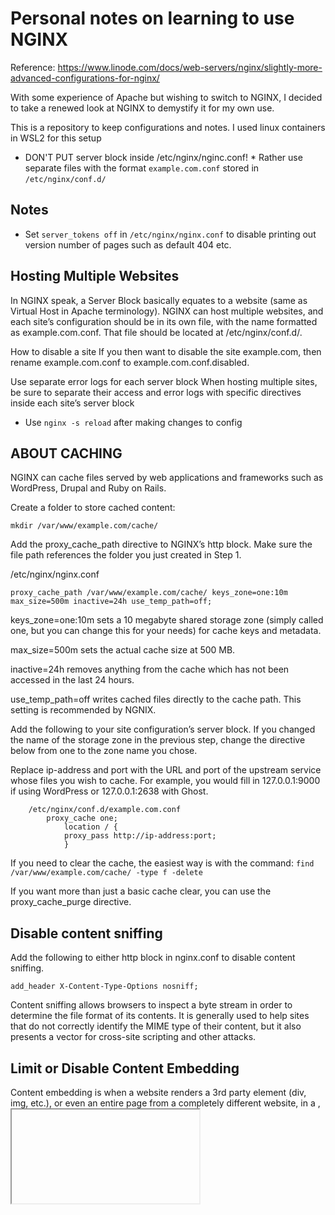 # Personal notes on learning to use NGINX

Reference: https://www.linode.com/docs/web-servers/nginx/slightly-more-advanced-configurations-for-nginx/

With some experience of Apache but wishing to switch to NGINX,
I decided to take a renewed look at NGINX to demystify it for my own
use. 

This is a repository to keep configurations and notes.
I used linux containers in WSL2 for this setup

* DON'T PUT server block inside /etc/nginx/nginc.conf! *
Rather use separate files with the format `example.com.conf` stored in `/etc/nginx/conf.d/`

## Notes
- Set `server_tokens off` in `/etc/nginx/nginx.conf` to disable printing out version number of pages such as default 404 etc.

## Hosting Multiple Websites
In NGINX speak, a Server Block basically equates to a website (same as Virtual Host in Apache terminology). NGINX can host multiple websites, and each site’s configuration should be in its own file, with the name formatted as example.com.conf. That file should be located at /etc/nginx/conf.d/.

How to disable a site
If you then want to disable the site example.com, then rename example.com.conf to example.com.conf.disabled. 

Use separate error logs for each server block
When hosting multiple sites, be sure to separate their access and error logs with specific directives inside each site’s server block

- Use `nginx -s reload` after making changes to config

## ABOUT CACHING
NGINX can cache files served by web applications and frameworks such as WordPress, Drupal and Ruby on Rails. 

Create a folder to store cached content:

    mkdir /var/www/example.com/cache/

Add the proxy_cache_path directive to NGINX’s http block. Make sure the file path references the folder you just created in Step 1.

/etc/nginx/nginx.conf

    proxy_cache_path /var/www/example.com/cache/ keys_zone=one:10m max_size=500m inactive=24h use_temp_path=off;

keys_zone=one:10m sets a 10 megabyte shared storage zone (simply called one, but you can change this for your needs) for cache keys and metadata.

max_size=500m sets the actual cache size at 500 MB.

inactive=24h removes anything from the cache which has not been accessed in the last 24 hours.

use_temp_path=off writes cached files directly to the cache path. This setting is recommended by NGNIX.

Add the following to your site configuration’s server block. If you changed the name of the storage zone in the previous step, change the directive below from one to the zone name you chose.

Replace ip-address and port with the URL and port of the upstream service whose files you wish to cache. For example, you would fill in 127.0.0.1:9000 if using WordPress or 127.0.0.1:2638 with Ghost.

```
    /etc/nginx/conf.d/example.com.conf
        proxy_cache one;
            location / {
            proxy_pass http://ip-address:port;
            }
```
If you need to clear the cache, the easiest way is with the command:
```find /var/www/example.com/cache/ -type f -delete```

If you want more than just a basic cache clear, you can use the proxy_cache_purge directive.

## Disable content sniffing
Add the following to either http block in nginx.conf to disable content sniffing.

    add_header X-Content-Type-Options nosniff;

Content sniffing allows browsers to inspect a byte stream in order to determine the file format of its contents. It is generally used to help sites that do not correctly identify the MIME type of their content, but it also presents a vector for cross-site scripting and other attacks.


## Limit or Disable Content Embedding

Content embedding is when a website renders a 3rd party element (div, img, etc.), or even an entire page from a completely different website, in a <frame>, <iframe>, or <object> HTML block on its own site. 
The X-Frame-Options HTTP header stops content embedding so your site can’t be presented from an embedded frame hosted on someone else’s website, one undesirable outcome being a clickjacking attack

To disallow the embedding of your content from any domain other than your own, add the following line to your configuration:

    add_header X-Frame-Options SAMEORIGIN;

To disallow embedding entirely, even from within your own site’s domain:

    add_header X-Frame-Options DENY;

Cross-Site Scripting (XSS) FilterPermalink

This header signals to a connecting browser to enable its cross-site scripting filter for the request responses. XSS filtering is usually enabled by default in modern browsers, but there are occasions where it’s disabled by the user. Forcing XSS filtering for your website is a security precaution, especially when your site offers dynamic content like login sessions:

    add_header X-XSS-Protection "1; mode=block";


## Adding SSL support

1. Enable/Open ports in server block
2. Create a self signed ssl if none available, using openssl
3. Move the Cert/key pair to a secure location. Example /root/certs/example.com/
4. Set ssl related configurations in http block in the main configuration file
    http{
        ...
        # Set up default SSL TLS configurations
        # Individual configs will be placed in the server blocks respective conf files
        ssl_ciphers EECDH+AESGCM:EDH+AESGCM:AES256+EECDH:AES256+EDH;
        ssl_protocols   TLSv1 TLSv1.1 TLSv1.2;
        ssl_session_cache shared:SSL:10m;
        ssl_session_timeout 10m; 
    }
5. Set ssl cert/key pair in server block

    #File: /etc/nginx/conf.d/example.com.conf
    
    #Add certificate/key pair
    ssl_certificate /root/certs/example.com/MyCertificate.crt;
    ssl_certificate_key /root/certs/example.com/MyKey.key;

NOTE:
These alone will not redirect http to https!

## Redirecting All HTTP to HTTPS
add a server block with a return statement to redirect port 80 requests to 
port 443
    server{
        listen 80;
        listen [::]:80;
        server_name example.com;
        return 301 https://example.com$request_uri;
    }

    server{
        listen 443 ssl default_server;
        ....
    }


## Strenthening SSL configurations

### Enforce Server-Side Cipher Suite Preferences

Web browsers support many OpenSSL cipher suites, some of which are inefficient or weak. NGINX can impose its TLS cipher suite choices over those of a connecting browser, provided the browser supports them.

Add this to the rest of your ssl_ directives, be they in the `http` of `/etc/nginx/nginx.conf`, or an HTTPS site’s `server` block:`
    
	ssl_prefer_server_ciphers on;

### Increase Keepalive Duration

SSL/TLS handshakes use a non-negligible amount of CPU power, so minimizing the amount of handshakes which connecting clients need to perform will reduce your system’s processor use. One way to do this is by increasing the duration of keepalive connections from 60 to 75 seconds. This is safe for HTTP and HTTPS, so can be added to the `http` block of `/etc/nginx/nginx.conf` or edited if already present.

### Increase TLS Session Duration

Maintain a connected client’s SSL/TLS session for 10 minutes before needing to re-negotiate the connection. Add these to the rest of your ssl_ directives, either in http in main configuration or server block in per domain config

### Enable HTTP/2
Browsers only support this over https
Requires openssl version 1.0.2+
use `openssl version` to check with openssl version you have installed.

To enable http/2, add the following to your server block for 443 port
    listen    443 ssl http2;
    listen    [::]:443 ssl http2;

### OCSP Stapling
Its a way for server to make request to check on ssl certificate's revocation status,
on behalf of the browser. The response is added to that which is returned to the browser.
This means that browsers do not have to do that step. In effect performance is boosted
More info: https://en.wikipedia.org/wiki/OCSP_stapling